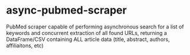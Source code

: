 # async-pubmed-scraper
PubMed scraper capable of performing asynchronous search for a list of keywords and concurrent extraction of all found URLs, returning a DataFrame/CSV containing ALL article data (title, abstract, authors, affiliaitons, etc)
